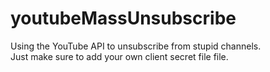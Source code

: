 # youtubeMassUnsubscribe
Using the YouTube API to unsubscribe from stupid channels.  
Just make sure to add your own client secret file file.
